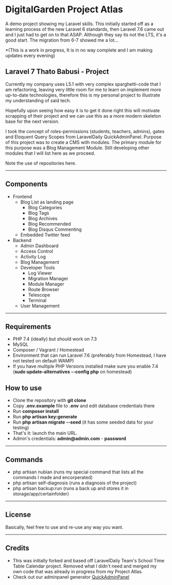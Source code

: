 # DigitalGarden Project Atlas

A demo project showing my Laravel skills. This initially started off as 
a learning process of the new Laravel 6 standards, then Laravel 7.6 came out and 
I just had to get on to that ASAP. Although they say its not the LTS, it's a good 
start. The migration from 6-7 showed me a lot... 

*(This is a work in progress, It is in no way complete and I am making updates every evening)

## Laravel 7 Thato Babusi - Project

Currently my company uses L5.1 with very complex sparghetti-code that I am refactoring, 
leaving very little room for me to learn on implement more up-to-date technologies, 
therefore this is my personal project to illustrate my understanding of said tech. 

Hopefully upon seeing how easy it is to get it done right this will motivate scrapping 
of their project and we can use this as a more modern skeleton base for the next version.

 
I took the concept of roles-permissions (students, teachers, admins), gates and
Eloquent Query Scopes from LaravelDaily QuickAdminPanel.
Purpose of this project was to create a CMS with modules.
The primary module for this purpose was a Blog Management Module. 
Still developing other modules that I will list here as we proceed.

Note the use of repositories here.
- - - - -

## Components
- Frontend
    - Blog List as landing page
        - Blog Categories
        - Blog Tags
        - Blog Archives
        - Blog Recommended
        - Blog Disqus Commenting
    - Embedded Twitter feed
- Backend
    - Admin Dashboard
    - Access Control
    - Activity Log
    - Blog Management
    - Developer Tools
        - Log Viewer
        - Migration Manager
        - Module Manager
        - Route Browser
        - Telescope
        - Terminal
    - User Management

    
- - - - -

## Requirements

- PHP 7.4 (ideally) but should work on 7.3
- MySQL
- Composer / Vagrant / Homestead
- Environment that can run Laravel 7.6 (preferably from Homestead, I have not tested on default WAMP)
- If you have multiple PHP Versions installed make sure you enable 7.4 (__sudo update-alternatives --config php__ on homestead)

## How to use

- Clone the repository with __git clone__
- Copy __.env.example__ file to __.env__ and edit database credentials there
- Run __composer install__
- Run __php artisan key:generate__
- Run __php artisan migrate --seed__ (it has some seeded data for your testing)
- That's it: launch the main URL. 
- Admin's credentials: __admin@admin.com__ - __password__

- - - - -

## Commands

- php artisan nubian (runs my special command that lists all the commands I made and encorperated)
- php artisan self-diagnosis (runs a diagnosis of the project)
- php artisan backup:run (runs a back up and stores it in storage/app/certainfolder)

- - - - -

## License

Basically, feel free to use and re-use any way you want.

- - - - -

## Credits
- This was initially forked and based off LaravelDaily Team's School Time Table Calendar project. Removed what I didn't need
and merged my own code that was already in progress from my Project Atlas.
- Check out our adminpanel generator [QuickAdminPanel](https://quickadminpanel.com)
